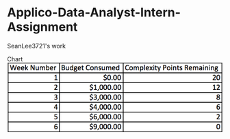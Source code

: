 Applico-Data-Analyst-Intern-Assignment
======================================

SeanLee3721's work


Chart
![alt tag](https://raw.githubusercontent.com/seanlee3721/Applico-Data-Analyst-Intern-Assignment/master/Chart.png)

